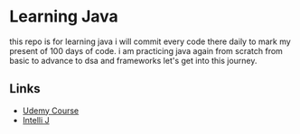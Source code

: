 
# Learning Java

this repo is for learning java i will commit every code there daily to mark my present of 100 days of code. i am practicing java again from scratch from basic to advance to dsa and frameworks let's get into this journey. 

## Links

 - [Udemy Course](https://www.udemy.com/course/java-the-complete-java-developer-course/)
 - [Intelli J ](https://www.jetbrains.com/idea/)

